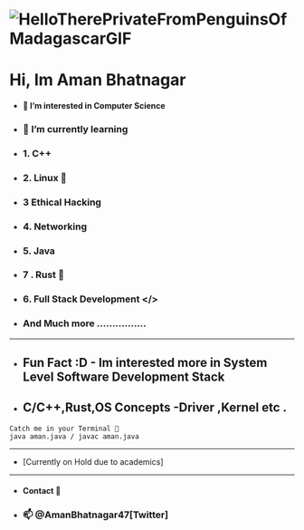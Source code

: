 #  ![HelloTherePrivateFromPenguinsOfMadagascarGIF](https://user-images.githubusercontent.com/93813737/149092362-9b710a50-647e-4cbb-9271-47670e6d5a79.gif)
# Hi, Im Aman Bhatnagar
- #### 👀 I’m interested in Computer Science</strong>

- ### 🌱 I’m currently learning 
- ### 1. C++

- ### 2. Linux 🐧

- ### 3 Ethical Hacking 
- ### 4. Networking 
- ### 5. Java 
- ### 7 . Rust 🦀
- ### 6. Full Stack Development </>
- ###  And Much more ................
- --
- ## Fun Fact :D - Im interested more in System Level Software Development Stack 
- ## C/C++,Rust,OS Concepts -Driver ,Kernel etc .

```
Catch me in your Terminal 🤗 
java aman.java / javac aman.java 
```

---


- [Currently on Hold due to academics]
- -----------
- #### Contact 🙂  

- ### 📫 @AmanBhatnagar47[Twitter]



<!---
AmanBhatnagar12/AmanBhatnagar12 is a ✨ special ✨ repository because its `README.md` (this file) appears on your GitHub profile.
You can click the Preview link to take a look at your changes.
--->
